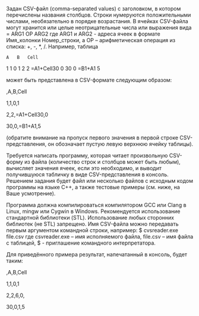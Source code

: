 Задан CSV-файл (comma-separated values) с заголовком, в котором перечислены названия столбцов. Строки нумеруются положительными числами, необязательно в порядке возрастания. В ячейках CSV-файла могут хранится или целые неотрицательные числа или выражения вида
= ARG1 OP ARG2
где ARG1 и ARG2 - адреса ячеек в формате Имя_колонки Номер_строки, а OP – арифметическая операция из списка: +, -, *, /.
Например, таблица

	A	B	Cell
1	1	0	1
2	2	=A1+Cell30	0
30	0	=B1+A1	5

может быть представлена в CSV-формате следующим образом:

,A,B,Cell

1,1,0,1

2,2,=A1+Cell30,0

30,0,=B1+A1,5


(обратите внимание на пропуск первого значения в первой строке CSV-представления, он обозначает пустую левую верхнюю ячейку таблицы).

Требуется написать программу, которая читает произвольную CSV-форму из файла (количество строк и столбцов может быть любым), вычисляет значения ячеек, если это необходимо, и выводит получившуюся табличку в виде CSV-представления в консоль. Решением задания будет файл или несколько файлов с исходным кодом программы на языке C++, а также тестовые примеры (см. ниже, на Ваше усмотрение). 

Программа должна компилироваться компилятором GCC или Clang в Linux, mingw или Cygwin в Windows. Рекомендуется использование стандартной библиотеки (STL). Использование любых сторонних библиотек (не STL) запрещено. Имя CSV-файла можно передавать первым аргументом командной строки, например:
$ cvsreader.exe file.csv
где csvreader.exe – имя исполняемого файла, file.csv – имя файла с таблицей, $ - приглашение командного интерпретатора.

Для приведённого примера результат, напечатанный в консоль, будет таким:

,A,B,Cell

1,1,0,1

2,2,6,0,

30,0,1,5
